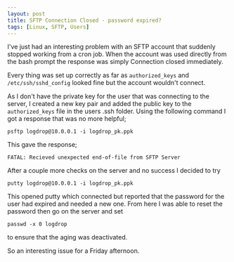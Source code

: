 ```yaml
---
layout: post
title: SFTP Connection Closed - password expired?
tags: [Linux, SFTP, Users]
---
```


I've just had an interesting problem with an SFTP account that suddenly stopped working from a cron job. When the account was used directly from the bash prompt the response was simply Connection closed immediately.

Every thing was set up correctly as far as `authorized_keys` and `/etc/ssh/sshd_config` looked fine but the account wouldn't connect.

As I don't have the private key for the user that was connecting to the server, I created a new key pair and added the public key to the `authorized_keys` file in the users .ssh folder. Using the following command I got a response that was no more helpful;

    psftp logdrop@10.0.0.1 -i logdrop_pk.ppk

This gave the response;

    FATAL: Recieved unexpected end-of-file from SFTP Server

After a couple more checks on the server and no success I decided to try

    putty logdrop@10.0.0.1 -i logdrop_pk.ppk

This opened putty which connected but reported that the password for the user had expired and needed a new one. From here I was able to reset the password then go on the server and set

    passwd -x 0 logdrop

to ensure that the aging was deactivated.

So an interesting issue for a Friday afternoon.
